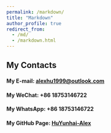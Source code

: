 ```yaml
---
permalink: /markdown/
title: "Markdown"
author_profile: true
redirect_from: 
  - /md/
  - /markdown.html
---
```


## My Contacts
#### My E-mail: alexhu1999@outlook.com
#### My WeChat: +86 18753146722
#### My WhatsApp: +86 18753146722
#### My GitHub Page: [HuYunhai-Alex](https://github.com/HuYunhai-Alex)